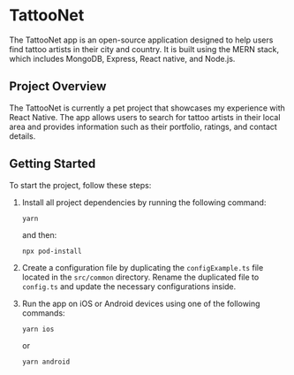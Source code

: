 # TattooNet

The TattooNet app is an open-source application designed to help users find tattoo artists in their city and country. It is built using the MERN stack, which includes MongoDB, Express, React native, and Node.js.

## Project Overview

The TattooNet is currently a pet project that showcases my experience with React Native. The app allows users to search for tattoo artists in their local area and provides information such as their portfolio, ratings, and contact details.

## Getting Started

To start the project, follow these steps:

1. Install all project dependencies by running the following command:

   ```
   yarn
   ```

   and then:

   ```
   npx pod-install
   ```

2. Create a configuration file by duplicating the `configExample.ts` file located in the `src/common` directory. Rename the duplicated file to `config.ts` and update the necessary configurations inside.

3. Run the app on iOS or Android devices using one of the following commands:

   ```
   yarn ios
   ```

   or

   ```
   yarn android
   ```
